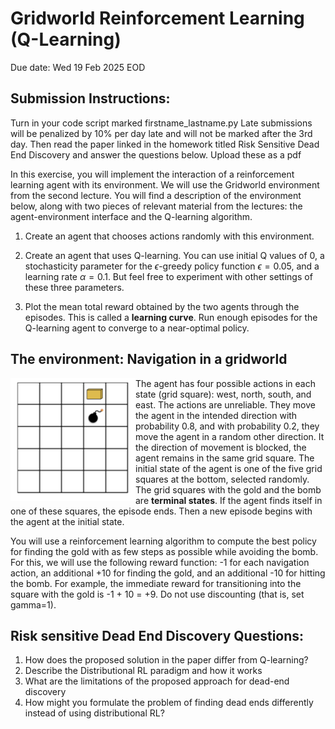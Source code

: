 # Gridworld Reinforcement Learning (Q-Learning)

Due date: Wed 19 Feb 2025 EOD

Submission Instructions:
--------
Turn in your code script marked firstname_lastname.py
Late submissions will be penalized by 10\% per day late and will not be marked after the 3rd day. 
Then read the paper linked in the homework titled Risk Sensitive Dead End Discovery and answer the questions below. Upload these as a pdf 


In this exercise, you will implement the interaction of a reinforcement learning agent with its environment. We will use the Gridworld environment from the second lecture. You will find a description of the environment below, along with two pieces of relevant material from the lectures: the agent-environment interface and the Q-learning algorithm.

1. Create an agent that chooses actions randomly with this environment. 

2. Create an agent that uses Q-learning. You can use initial Q values of 0, a stochasticity parameter for the $\epsilon$-greedy policy function $\epsilon=0.05$, and a learning rate $\alpha = 0.1$. But feel free to experiment with other settings of these three parameters.

3. Plot the mean total reward obtained by the two agents through the episodes. This is called a **learning curve**. Run enough episodes for the Q-learning agent to converge to a near-optimal policy. 


## The environment: Navigation in a gridworld

<img src="/Screenshot 2025-02-12 at 11.54.13.png" style="width: 200px;" align="left"/>

The agent has four possible actions in each state (grid square): west, north, south, and east. The actions are unreliable. They move the agent in the intended direction with probability 0.8, and with probability 0.2, they move the agent in a random other direction. It the direction of movement is blocked, the agent remains in the same grid square. The initial state of the agent is one of the five grid squares at the bottom, selected randomly. The grid squares with the gold and the bomb are **terminal states**. If the agent finds itself in one of these squares, the episode ends. Then a new episode begins with the agent at the initial state.

You will use a reinforcement learning algorithm to compute the best policy for finding the gold with as few steps as possible while avoiding the bomb. For this, we will use the following reward function: -1 for each navigation action, an additional +10 for finding the gold, and an additional -10 for hitting the bomb. For example, the immediate reward for transitioning into the square with the gold is -1 + 10 = +9. Do not use discounting (that is, set gamma=1).

Risk sensitive Dead End Discovery Questions:
-----------------
1) How does the proposed solution in the paper differ from Q-learning?
2) Describe the Distributional RL paradigm and how it works
3) What are the limitations of the proposed approach for dead-end discovery
4) How might you formulate the problem of finding dead ends differently instead of using distributional RL?
